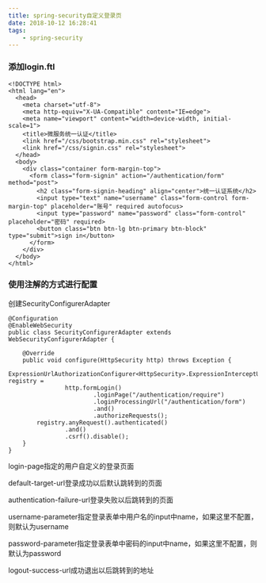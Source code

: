 ```yaml
---
title: spring-security自定义登录页
date: 2018-10-12 16:28:41
tags:
    - spring-security
---
```


### 添加login.ftl

```
<!DOCTYPE html>
<html lang="en">
  <head>
    <meta charset="utf-8">
    <meta http-equiv="X-UA-Compatible" content="IE=edge">
    <meta name="viewport" content="width=device-width, initial-scale=1">
    <title>微服务统一认证</title>
    <link href="/css/bootstrap.min.css" rel="stylesheet">
    <link href="/css/signin.css" rel="stylesheet">
  </head>
  <body>
    <div class="container form-margin-top">
      <form class="form-signin" action="/authentication/form" method="post">
        <h2 class="form-signin-heading" align="center">统一认证系统</h2>
        <input type="text" name="username" class="form-control form-margin-top" placeholder="账号" required autofocus>
        <input type="password" name="password" class="form-control" placeholder="密码" required>
        <button class="btn btn-lg btn-primary btn-block" type="submit">sign in</button>
      </form>
    </div>
  </body>
</html>

```

### 使用注解的方式进行配置

创建SecurityConfigurerAdapter

```
@Configuration
@EnableWebSecurity
public class SecurityConfigurerAdapter extends WebSecurityConfigurerAdapter {

    @Override
    public void configure(HttpSecurity http) throws Exception {
    	ExpressionUrlAuthorizationConfigurer<HttpSecurity>.ExpressionInterceptUrlRegistry registry =
                http.formLogin()
                        .loginPage("/authentication/require")
                        .loginProcessingUrl("/authentication/form")
                        .and()
                        .authorizeRequests();
        registry.anyRequest().authenticated()
                .and()
                .csrf().disable();
    }
}
```

login-page指定的用户自定义的登录页面

default-target-url登录成功以后默认跳转到的页面

authentication-failure-url登录失败以后跳转到的页面

username-parameter指定登录表单中用户名的input中name，如果这里不配置，则默认为username

password-parameter指定登录表单中密码的input中name，如果这里不配置，则默认为password

logout-success-url成功退出以后跳转到的地址